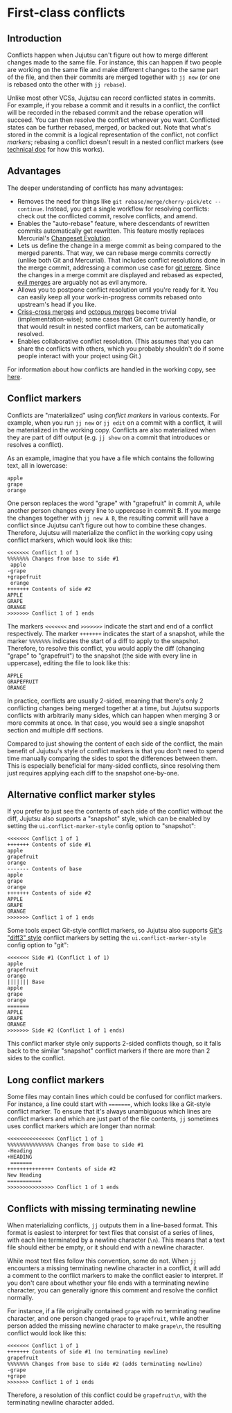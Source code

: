 # First-class conflicts

## Introduction

Conflicts happen when Jujutsu can't figure out how to merge different changes
made to the same file. For instance, this can happen if two people are working
on the same file and make different changes to the same part of the file, and
then their commits are merged together with `jj new` (or one is rebased onto the
other with `jj rebase`).

Unlike most other VCSs, Jujutsu can record conflicted states in commits. For
example, if you rebase a commit and it results in a conflict, the conflict will
be recorded in the rebased commit and the rebase operation will succeed. You can
then resolve the conflict whenever you want. Conflicted states can be further
rebased, merged, or backed out. Note that what's stored in the commit is a
logical representation of the conflict, not conflict *markers*; rebasing a
conflict doesn't result in a nested conflict markers (see
[technical doc](technical/conflicts.md) for how this works).

## Advantages

The deeper understanding of conflicts has many advantages:

* Removes the need for things like
  `git rebase/merge/cherry-pick/etc --continue`. Instead, you get a single
  workflow for resolving conflicts: check out the conflicted commit, resolve
  conflicts, and amend.
* Enables the "auto-rebase" feature, where descendants of rewritten commits
  automatically get rewritten. This feature mostly replaces Mercurial's
  [Changeset Evolution](https://www.mercurial-scm.org/wiki/ChangesetEvolution).
* Lets us define the change in a merge commit as being compared to the merged
  parents. That way, we can rebase merge commits correctly (unlike both Git and
  Mercurial). That includes conflict resolutions done in the merge commit,
  addressing a common use case for
  [git rerere](https://git-scm.com/docs/git-rerere).
  Since the changes in a merge commit are displayed and rebased as expected,
  [evil merges](https://git-scm.com/docs/gitglossary/2.22.0#Documentation/gitglossary.txt-aiddefevilmergeaevilmerge)
  are arguably not as evil anymore.
* Allows you to postpone conflict resolution until you're ready for it. You
  can easily keep all your work-in-progress commits rebased onto upstream's head
  if you like.
* [Criss-cross merges](https://stackoverflow.com/questions/26370185/how-do-criss-cross-merges-arise-in-git)
  and [octopus merges](https://git-scm.com/docs/git-merge#Documentation/git-merge.txt-octopus)
  become trivial (implementation-wise); some cases that Git can't currently
  handle, or that would result in nested conflict markers, can be automatically
  resolved.
* Enables collaborative conflict resolution. (This assumes that you can share
  the conflicts with others, which you probably shouldn't do if some people
  interact with your project using Git.)

For information about how conflicts are handled in the working copy, see
[here](working-copy.md#conflicts).

## Conflict markers

Conflicts are "materialized" using *conflict markers* in various contexts. For
example, when you run `jj new` or `jj edit` on a commit with a conflict, it will
be materialized in the working copy. Conflicts are also materialized when they
are part of diff output (e.g. `jj show` on a commit that introduces or resolves
a conflict).

As an example, imagine that you have a file which contains the following text,
all in lowercase:

```text
apple
grape
orange
```

One person replaces the word "grape" with "grapefruit" in commit A, while
another person changes every line to uppercase in commit B. If you merge the
changes together with `jj new A B`, the resulting commit will have a conflict
since Jujutsu can't figure out how to combine these changes. Therefore, Jujutsu
will materialize the conflict in the working copy using conflict markers, which
would look like this:

```text
<<<<<<< Conflict 1 of 1
%%%%%%% Changes from base to side #1
 apple
-grape
+grapefruit
 orange
+++++++ Contents of side #2
APPLE
GRAPE
ORANGE
>>>>>>> Conflict 1 of 1 ends
```

The markers `<<<<<<<` and `>>>>>>>` indicate the start and end of a conflict
respectively. The marker `+++++++` indicates the start of a snapshot, while the
marker `%%%%%%%` indicates the start of a diff to apply to the snapshot.
Therefore, to resolve this conflict, you would apply the diff (changing "grape"
to "grapefruit") to the snapshot (the side with every line in uppercase),
editing the file to look like this:

```text
APPLE
GRAPEFRUIT
ORANGE
```

In practice, conflicts are usually 2-sided, meaning that there's only 2
conflicting changes being merged together at a time, but Jujutsu supports
conflicts with arbitrarily many sides, which can happen when merging 3 or more
commits at once. In that case, you would see a single snapshot section and
multiple diff sections.

Compared to just showing the content of each side of the conflict, the main
benefit of Jujutsu's style of conflict markers is that you don't need to spend
time manually comparing the sides to spot the differences between them. This is
especially beneficial for many-sided conflicts, since resolving them just
requires applying each diff to the snapshot one-by-one.

## Alternative conflict marker styles

If you prefer to just see the contents of each side of the conflict without the
diff, Jujutsu also supports a "snapshot" style, which can be enabled by setting
the `ui.conflict-marker-style` config option to "snapshot":

```text
<<<<<<< Conflict 1 of 1
+++++++ Contents of side #1
apple
grapefruit
orange
------- Contents of base
apple
grape
orange
+++++++ Contents of side #2
APPLE
GRAPE
ORANGE
>>>>>>> Conflict 1 of 1 ends
```

Some tools expect Git-style conflict markers, so Jujutsu also supports [Git's
"diff3" style](https://git-scm.com/docs/git-merge#_how_conflicts_are_presented)
conflict markers by setting the `ui.conflict-marker-style` config option to
"git":

```text
<<<<<<< Side #1 (Conflict 1 of 1)
apple
grapefruit
orange
||||||| Base
apple
grape
orange
=======
APPLE
GRAPE
ORANGE
>>>>>>> Side #2 (Conflict 1 of 1 ends)
```

This conflict marker style only supports 2-sided conflicts though, so it falls
back to the similar "snapshot" conflict markers if there are more than 2 sides
to the conflict.

## Long conflict markers

Some files may contain lines which could be confused for conflict markers. For
instance, a line could start with `=======`, which looks like a Git-style
conflict marker. To ensure that it's always unambiguous which lines are conflict
markers and which are just part of the file contents, `jj` sometimes uses
conflict markers which are longer than normal:

```text
<<<<<<<<<<<<<<< Conflict 1 of 1
%%%%%%%%%%%%%%% Changes from base to side #1
-Heading
+HEADING
 =======
+++++++++++++++ Contents of side #2
New Heading
===========
>>>>>>>>>>>>>>> Conflict 1 of 1 ends
```

## Conflicts with missing terminating newline

When materializing conflicts, `jj` outputs them in a line-based format. This
format is easiest to interpret for text files that consist of a series of lines,
with each line terminated by a newline character (`\n`). This means that a text
file should either be empty, or it should end with a newline character.

While most text files follow this convention, some do not. When `jj` encounters
a missing terminating newline character in a conflict, it will add a comment to
the conflict markers to make the conflict easier to interpret. If you don't care
about whether your file ends with a terminating newline character, you can
generally ignore this comment and resolve the conflict normally.

For instance, if a file originally contained `grape` with no terminating newline
character, and one person changed `grape` to `grapefruit`, while another person
added the missing newline character to make `grape\n`, the resulting conflict
would look like this:

```text
<<<<<<< Conflict 1 of 1
+++++++ Contents of side #1 (no terminating newline)
grapefruit
%%%%%%% Changes from base to side #2 (adds terminating newline)
-grape
+grape
>>>>>>> Conflict 1 of 1 ends
```

Therefore, a resolution of this conflict could be `grapefruit\n`, with the
terminating newline character added.
